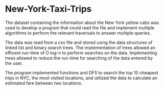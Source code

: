 # New-York-Taxi-Trips

The dataset containing the information about the New York yellow cabs was used to develop a program that could read the file and implement multiple algorithms to perform the relevant traversals to answer multiple queries.

The data was read from a csv file and stored using the data structures of linked list and binary search trees. The implementation of trees allowed an efficent run-time of O log-n to perform searches on the data. Implementing trees allowed to reduce the run-time for searching of the data entered by the user.

The program implemented functions and DFS to search the top 10 cheapest trips in NYC, the most visited locations, and utilized the data to calculate an estimated fare between two locations.
